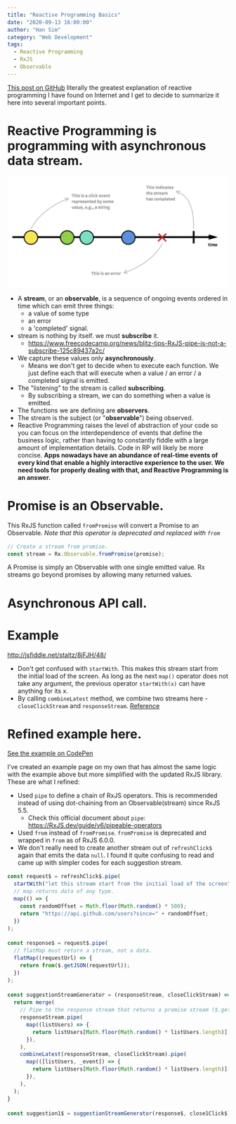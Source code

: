 ```yaml
---
title: "Reactive Programming Basics"
date: "2020-09-13 16:00:00"
author: "Han Sim"
category: "Web Development"
tags:
  - Reactive Programming
  - RxJS
  - Observable
---
```


[This post on GitHub](https://gist.github.com/staltz/868e7e9bc2a7b8c1f754#reactive-programming-is-programming-with-asynchronous-data-streams) literally the greatest explanation of reactive programming I have found on Internet and I get to decide to summarize it here into several important points.

# Reactive Programming is programming with asynchronous data stream.

![](../images/image-001.png)

- A **stream**, or an **observable**, is a sequence of ongoing events ordered in time which can emit three things:
  - a value of some type
  - an error
  - a 'completed' signal.
- stream is nothing by itself. we must **subscribe** it.
  - https://www.freecodecamp.org/news/blitz-tips-RxJS-pipe-is-not-a-subscribe-125c89437a2c/
- We capture these values only **asynchronously**.
  - Means we don't get to decide when to execute each function. We just define each that will execute when a value / an error / a completed signal is emitted.
- The "listening" to the stream is called **subscribing**.
  - By subscribing a stream, we can do something when a value is emitted.
- The functions we are defining are **observers**.
- The stream is the subject (or "**observable**") being observed.
- Reactive Programming raises the level of abstraction of your code so you can focus on the interdependence of events that define the business logic, rather than having to constantly fiddle with a large amount of implementation details. Code in RP will likely be more concise. **Apps nowadays have an abundance of real-time events of every kind that enable a highly interactive experience to the user. We need tools for properly dealing with that, and Reactive Programming is an answer.**

# Promise is an Observable.

This RxJS function called `fromPromise` will convert a Promise to an Observable. _Note that this operator is deprecated and replaced with `from`_

```JavaScript
// Create a stream from promise.
const stream = Rx.Observable.fromPromise(promise);
```

A Promise is simply an Observable with one single emitted value. Rx streams go beyond promises by allowing many returned values.

# Asynchronous API call.

# Example

http://jsfiddle.net/staltz/8jFJH/48/

- Don't get confused with `startWith`. This makes this stream start from the initial load of the screen. As long as the next `map()` operator does not take any argument, the previous operator `startWith(x)` can have anything for its x.
- By calling `combineLatest` method, we combine two streams here - `closeClickStream` and `responseStream`. [Reference](https://github.com/Reactive-Extensions/RxJS/blob/master/doc/api/core/operators/combinelatest.md)

# Refined example here.

[See the example on CodePen](https://codepen.io/han-sim/pen/GRZVEVJ?editors=1111)

I've created an example page on my own that has almost the same logic with the example above but more simplified with the updated RxJS library. These are what I refined:

- Used `pipe` to define a chain of RxJS operators. This is recommended instead of using dot-chaining from an Observable(stream) since RxJS 5.5.
  - Check this official document about `pipe`: https://RxJS.dev/guide/v6/pipeable-operators
- Used `from` instead of `fromPromise`. `fromPromise` is deprecated and wrapped in `from` as of RxJS 6.0.0.
- We don't really need to create another stream out of `refreshClick$` again that emits the data `null`. I found it quite confusing to read and came up with simpler codes for each suggestion stream.

```JavaScript
const request$ = refreshClick$.pipe(
  startWith("let this stream start from the initial load of the screen"),
  // map returns data of any type.
  map(() => {
    const randomOffset = Math.floor(Math.random() * 500);
    return "https://api.github.com/users?since=" + randomOffset;
  })
);

const response$ = request$.pipe(
  // flatMap must return a stream, not a data.
  flatMap((requestUrl) => {
    return from($.getJSON(requestUrl));
  })
);

const suggestionStreamGenerator = (responseStream, closeClickStream) => {
  return merge(
    // Pipe to the response stream that returns a promise stream ($.getJson()) to map the data.
    responseStream.pipe(
      map((listUsers) => {
        return listUsers[Math.floor(Math.random() * listUsers.length)];
      }),
    ),
    combineLatest(responseStream, closeClickStream).pipe(
      map(([listUsers, _event]) => {
        return listUsers[Math.floor(Math.random() * listUsers.length)];
      }),
    ),
  );
}

const suggestion1$ = suggestionStreamGenerator(response$, close1Click$);
```
